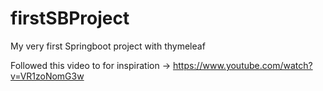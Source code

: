 # firstSBProject
My very first Springboot project with thymeleaf


Followed this video to for inspiration -> https://www.youtube.com/watch?v=VR1zoNomG3w
